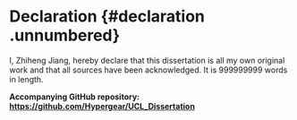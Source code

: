 # Declaration {#declaration .unnumbered}

I, Zhiheng Jiang, hereby declare that this dissertation is all my own
original work and that all sources have been acknowledged. It is
999999999 words in length.

**Accompanying GitHub repository:
<https://github.com/Hypergear/UCL_Dissertation>**
